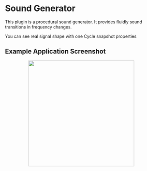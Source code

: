 # Sound Generator

This plugin is a procedural sound generator. It provides fluidly sound transitions in frequency changes.

You can see real signal shape with one Cycle snapshot properties

## Example Application Screenshot

<p align="center">
  <img src="https://github.com/mertguner/sound_generator/raw/master/Screenshot.png" width="350" title="hover text" alt="">
</p>